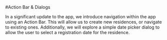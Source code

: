 #Action Bar & Dialogs

In a significant update to the app, we introduce navigation within the app using an Action Bar. This will allow us to create new residences, or navigate to existing ones. Additionally, we will explore a simple date picker dialog to allow the user to select a registration date for the residence.